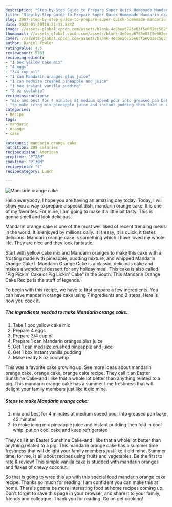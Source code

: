 ```yaml
---
description: "Step-by-Step Guide to Prepare Super Quick Homemade Mandarin orange cake"
title: "Step-by-Step Guide to Prepare Super Quick Homemade Mandarin orange cake"
slug: 2987-step-by-step-guide-to-prepare-super-quick-homemade-mandarin-orange-cake
date: 2022-01-30T10:31:33.834Z
image: //assets-global.cpcdn.com/assets/blank-4e0bea6785e03f5e602ec562f230caae08da540cada707380b4fe1bbebba43da.png
thumbnail: //assets-global.cpcdn.com/assets/blank-4e0bea6785e03f5e602ec562f230caae08da540cada707380b4fe1bbebba43da.png
cover: //assets-global.cpcdn.com/assets/blank-4e0bea6785e03f5e602ec562f230caae08da540cada707380b4fe1bbebba43da.png
author: Daniel Fowler
ratingvalue: 4.5
reviewcount: 5781
recipeingredient:
- "1 box yellow cake mix"
- "4 eggs"
- "3/4 cup oil"
- "1 can Mandarin oranges plus juice"
- "1 can medsize crushed pineapple and juice"
- "1 box instant vanilla pudding"
- "8 oz coolwhip"
recipeinstructions:
- "mix and best for 4 minutes at medium speed pour into greased pan bake 45 minutes"
- "to make icing mix pineapple juice and instant pudding then fold in cool whip. put on cool cake and keep refrigerated"
categories:
- Recipe
tags:
- mandarin
- orange
- cake

katakunci: mandarin orange cake 
nutrition: 209 calories
recipecuisine: American
preptime: "PT28M"
cooktime: "PT30M"
recipeyield: "4"
recipecategory: Lunch

---
```



![Mandarin orange cake](//assets-global.cpcdn.com/assets/blank-4e0bea6785e03f5e602ec562f230caae08da540cada707380b4fe1bbebba43da.png)

Hello everybody, I hope you are having an amazing day today. Today, I will show you a way to prepare a special dish, mandarin orange cake. It is one of my favorites. For mine, I am going to make it a little bit tasty. This is gonna smell and look delicious.

Mandarin orange cake is one of the most well liked of recent trending meals in the world. It is enjoyed by millions daily. It is easy, it is quick, it tastes delicious. Mandarin orange cake is something which I have loved my whole life. They are nice and they look fantastic.

Start with yellow cake mix and Mandarin oranges to make this cake with a frosting made with pineapple, pudding mixture, and whipped Mandarin Orange Cake I. Mandarin Orange Cake is a classic, delicious cake and makes a wonderful dessert for any holiday meal. This cake is also called &#34;Pig Pickin&#39; Cake or Pig Lickin&#39; Cake&#34; in the South. This Mandarin Orange Cake Recipe is the stuff of legends.


To begin with this recipe, we have to first prepare a few ingredients. You can have mandarin orange cake using 7 ingredients and 2 steps. Here is how you cook it.

<!--inarticleads1-->

##### The ingredients needed to make Mandarin orange cake:

1. Take 1 box yellow cake mix
1. Prepare 4 eggs
1. Prepare 3/4 cup oil
1. Prepare 1 can Mandarin oranges plus juice
1. Get 1 can medsize crushed pineapple and juice
1. Get 1 box instant vanilla pudding
1. Make ready 8 oz coolwhip


This was a favorite cake growing up. See more ideas about mandarin orange cake, orange cake, orange cake recipe. They call it an Easter Sunshine Cake-and I like that a whole lot better than anything related to a pig. This mandarin orange cake has a summer time freshness that will delight your family members just like it did mine. 

<!--inarticleads2-->

##### Steps to make Mandarin orange cake:

1. mix and best for 4 minutes at medium speed pour into greased pan bake 45 minutes
1. to make icing mix pineapple juice and instant pudding then fold in cool whip. put on cool cake and keep refrigerated


They call it an Easter Sunshine Cake-and I like that a whole lot better than anything related to a pig. This mandarin orange cake has a summer time freshness that will delight your family members just like it did mine. Summer time, for me, is all about recipes using fruits and vegetables. Be the first to rate &amp; review! This simple vanilla cake is studded with mandarin oranges and flakes of chewy coconut. 

So that is going to wrap this up with this special food mandarin orange cake recipe. Thanks so much for reading. I am confident you can make this at home. There's gonna be more interesting food at home recipes coming up. Don't forget to save this page in your browser, and share it to your family, friends and colleague. Thank you for reading. Go on get cooking!

